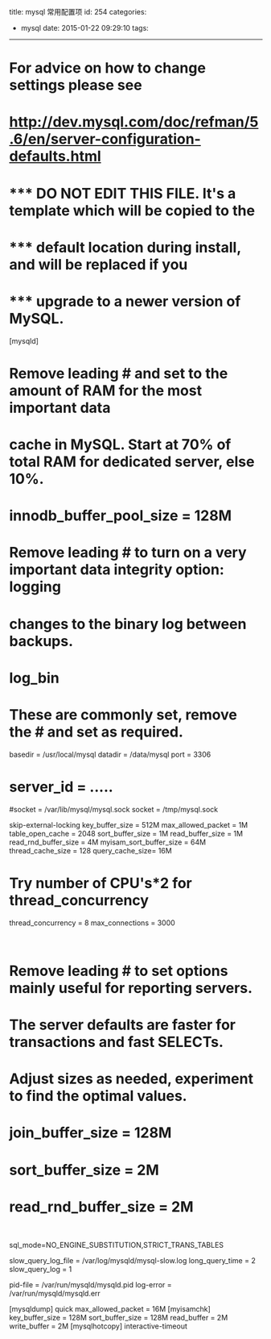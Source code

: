 title: mysql 常用配置项
id: 254
categories:
  - mysql
date: 2015-01-22 09:29:10
tags:
---

# For advice on how to change settings please see
# http://dev.mysql.com/doc/refman/5.6/en/server-configuration-defaults.html
# *** DO NOT EDIT THIS FILE. It's a template which will be copied to the
# *** default location during install, and will be replaced if you
# *** upgrade to a newer version of MySQL.

[mysqld]

# Remove leading # and set to the amount of RAM for the most important data
# cache in MySQL. Start at 70% of total RAM for dedicated server, else 10%.
# innodb_buffer_pool_size = 128M

# Remove leading # to turn on a very important data integrity option: logging
# changes to the binary log between backups.
# log_bin

# These are commonly set, remove the # and set as required.
basedir = /usr/local/mysql
datadir = /data/mysql
port = 3306
# server_id = .....
#socket = /var/lib/mysql/mysql.sock
socket = /tmp/mysql.sock

skip-external-locking
key_buffer_size = 512M
max_allowed_packet = 1M
table_open_cache = 2048
sort_buffer_size = 1M
read_buffer_size = 1M
read_rnd_buffer_size = 4M
myisam_sort_buffer_size = 64M
thread_cache_size = 128
query_cache_size= 16M
# Try number of CPU's*2 for thread_concurrency
thread_concurrency = 8
max_connections = 3000

&nbsp;

# Remove leading # to set options mainly useful for reporting servers.
# The server defaults are faster for transactions and fast SELECTs.
# Adjust sizes as needed, experiment to find the optimal values.
# join_buffer_size = 128M
# sort_buffer_size = 2M
# read_rnd_buffer_size = 2M

&nbsp;

sql_mode=NO_ENGINE_SUBSTITUTION,STRICT_TRANS_TABLES

slow_query_log_file = /var/log/mysqld/mysql-slow.log
long_query_time = 2
slow_query_log = 1

pid-file = /var/run/mysqld/mysqld.pid
log-error = /var/run/mysqld/mysqld.err

[mysqldump]
quick
max_allowed_packet = 16M
[myisamchk]
key_buffer_size = 128M
sort_buffer_size = 128M
read_buffer = 2M
write_buffer = 2M
[mysqlhotcopy]
interactive-timeout